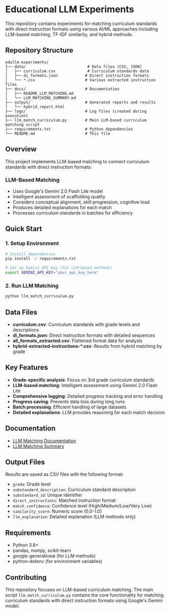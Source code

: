 # Educational LLM Experiments

This repository contains experiments for matching curriculum standards with direct instruction formats using various AI/ML approaches including LLM-based matching, TF-IDF similarity, and hybrid methods.

## Repository Structure

```
edullm-experiments/
├── data/                           # Data files (CSV, JSON)
│   ├── curriculum.csv              # Curriculum standards data
│   ├── di_formats.json            # Direct instruction formats
│   └── *.csv                      # Various extracted instruction files
├── docs/                          # Documentation
│   ├── README_LLM_MATCHING.md
│   └── LLM_MATCHING_SUMMARY.md
├── output/                        # Generated reports and results
│   └── hybrid_report.html
├── logs/                          # Log files (created during execution)
├── llm_match_curriculum.py        # Main LLM-based curriculum matching script
├── requirements.txt               # Python dependencies
└── README.md                      # This file
```

## Overview

This project implements LLM-based matching to connect curriculum standards with direct instruction formats:

### LLM-Based Matching
- Uses Google's Gemini 2.0 Flash Lite model
- Intelligent assessment of scaffolding quality
- Considers conceptual alignment, skill progression, cognitive load
- Produces detailed explanations for each match
- Processes curriculum standards in batches for efficiency

## Quick Start

### 1. Setup Environment
```bash
# Install dependencies
pip install -r requirements.txt

# Set up Gemini API key (for LLM-based methods)
export GEMINI_API_KEY="your_api_key_here"
```

### 2. Run LLM Matching
```bash
python llm_match_curriculum.py
```

## Data Files

- **curriculum.csv**: Curriculum standards with grade levels and descriptions
- **di_formats.json**: Direct instruction formats with detailed sequences
- **all_formats_extracted.csv**: Flattened format data for analysis
- **hybrid-extracted-instructions-*.csv**: Results from hybrid matching by grade

## Key Features

- **Grade-specific analysis**: Focus on 3rd grade curriculum standards
- **LLM-based matching**: Intelligent assessment using Gemini 2.0 Flash Lite
- **Comprehensive logging**: Detailed progress tracking and error handling
- **Progress saving**: Prevents data loss during long runs
- **Batch processing**: Efficient handling of large datasets
- **Detailed explanations**: LLM provides reasoning for each match decision

## Documentation

- [LLM Matching Documentation](docs/README_LLM_MATCHING.md)
- [LLM Matching Summary](docs/LLM_MATCHING_SUMMARY.md)

## Output Files

Results are saved as CSV files with the following format:
- `grade`: Grade level
- `substandard_description`: Curriculum standard description
- `substandard_id`: Unique identifier
- `direct_instructions`: Matched instruction format
- `match_confidence`: Confidence level (High/Medium/Low/Very Low)
- `similarity_score`: Numeric score (0.0-1.0)
- `llm_explanation`: Detailed explanation (LLM methods only)

## Requirements

- Python 3.8+
- pandas, numpy, scikit-learn
- google-generativeai (for LLM methods)
- python-dotenv (for environment variables)

## Contributing

This repository focuses on LLM-based curriculum matching. The main script `llm_match_curriculum.py` contains the core functionality for matching curriculum standards with direct instruction formats using Google's Gemini model.